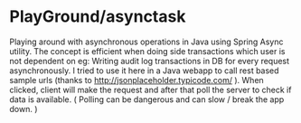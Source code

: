 # PlayGround/asynctask


Playing around with asynchronous operations in Java using Spring Async utility. The concept is efficient when doing side 
transactions which user is not dependent on eg: Writing audit log transactions in DB for every request asynchronously. 
I tried to use it here in a Java webapp to call rest based sample urls (thanks to http://jsonplaceholder.typicode.com/ ). When clicked, client will make the request and after that poll the server to check if data is available. ( Polling can be dangerous and can slow / break the app down. )

